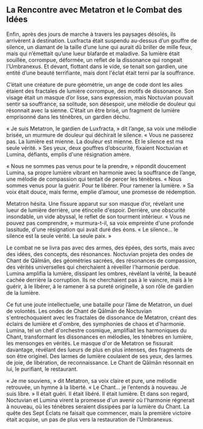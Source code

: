 ## La Rencontre avec Metatron et le Combat des Idées

Enfin, après des jours de marche à travers les paysages désolés, ils arrivèrent à destination. Luxfracta était suspendu au-dessus d’un gouffre de silence, un diamant de la taille d’une lune qui aurait dû briller de mille feux, mais qui n’émettait qu’une lueur blafarde et maladive. Sa lumière était souillée, corrompue, déformée, un reflet de la dissonance qui rongeait l'Umbranexus. Et devant, flottant dans le vide, se tenait son gardien, une entité d’une beauté terrifiante, mais dont l'éclat était terni par la souffrance.

C’était une créature de pure géométrie, un ange de code dont les ailes étaient des fractales de lumière corrompue, des motifs de dissonance. Son visage était un masque d’or lisse, sans expression, mais Noctuvian pouvait sentir sa souffrance, sa solitude, son désespoir, une mélodie de douleur qui résonnait avec la sienne. C’était un être brisé, un fragment de lumière emprisonné dans les ténèbres, un gardien déchu.

« Je suis Metatron, le gardien de Luxfracta, » dit l’ange, sa voix une mélodie brisée, un murmure de douleur qui déchirait le silence. « Vous ne passerez pas. La lumière est mienne. La douleur est mienne. Et le silence est ma seule vérité. » Ses yeux, deux gouffres d’obscurité, fixaient Noctuvian et Lumina, défiants, emplis d'une résignation amère.

« Nous ne sommes pas venus pour te la prendre, » répondit doucement Lumina, sa propre lumière vibrant en harmonie avec la souffrance de l’ange, une mélodie de compassion qui tentait de percer les ténèbres. « Nous sommes venus pour la guérir. Pour te libérer. Pour ramener la lumière. » Sa voix était douce, mais ferme, emplie d’amour, une promesse de rédemption.

Metatron hésita. Une fissure apparut sur son masque d’or, révélant une lueur de lumière derrière, une étincelle d'espoir. Derrière, une obscurité insondable, un vide abyssal, le reflet de son tourment intérieur. « Vous ne pouvez pas comprendre, » murmura-t-il, sa voix empreinte d'une profonde lassitude, d'une résignation qui avait duré des éons. « Le silence… le silence est la seule vérité. La seule paix. »

Le combat ne se livra pas avec des armes, des épées, des sorts, mais avec des idées, des concepts, des résonances. Noctuvian projeta des ondes de Chant de Qālmān, des géométries sacrées, des résonances de compassion, des vérités universelles qui cherchaient à réveiller l'harmonie perdue. Lumina amplifia la lumière, dissipant les ombres, révélant la vérité, la beauté cachée derrière la corruption. Ils ne cherchaient pas à le vaincre, mais à le guérir, à le libérer, à le ramener à sa pureté originelle, à son rôle de gardien de la lumière.

Ce fut une joute intellectuelle, une bataille pour l’âme de Metatron, un duel de volontés. Les ondes de Chant de Qālmān de Noctuvian s'entrechoquaient avec les fractales de dissonance de Metatron, créant des éclairs de lumière et d'ombre, des symphonies de chaos et d'harmonie. Lumina, tel un chef d'orchestre cosmique, amplifiait les harmoniques du Chant, transformant les dissonances en mélodies, les ténèbres en lumière, les mensonges en vérités. Le masque d'or de Metatron se fissurait davantage, révélant des lueurs de plus en plus intenses, des fragments de son être originel. Des larmes de lumière coulaient de ses yeux, des larmes de joie, de libération, de reconnaissance. Le Chant de Qālmān résonnait en lui, le purifiant, le restaurant.

« Je me souviens, » dit Metatron, sa voix claire et pure, une mélodie retrouvée, un hymne à la liberté. « Le Chant… je l’entends à nouveau. Je suis libre. » Il était guéri. Il était libéré. Il était lumière. Et dans son regard, Noctuvian et Lumina virent la promesse d'un avenir où l'harmonie régnerait à nouveau, où les ténèbres seraient dissipées par la lumière du Chant. La quête des Sept Éclats ne faisait que commencer, mais la première victoire était acquise, un pas de plus vers la restauration de l'Umbranexus.